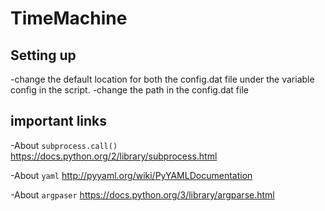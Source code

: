 # TimeMachine

##  Setting up

-change the default location for both the config.dat file under the variable config in the script.
-change the path in the config.dat file


##  important links
-About  `subprocess.call()` https://docs.python.org/2/library/subprocess.html

-About `yaml` http://pyyaml.org/wiki/PyYAMLDocumentation

-About `argpaser`  https://docs.python.org/3/library/argparse.html


